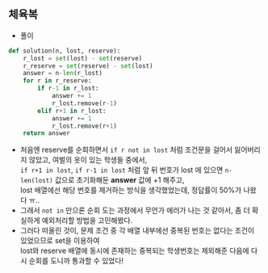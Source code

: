 ## 체육복    
- 풀이    
```python    
def solution(n, lost, reserve):
    r_lost = set(lost) - set(reserve)
    r_reserve = set(reserve) - set(lost)
    answer = n-len(r_lost)
    for r in r_reserve:
        if r-1 in r_lost:
            answer += 1
            r_lost.remove(r-1)
        elif r+1 in r_lost:
            answer += 1
            r_lost.remove(r+1)
    return answer
```    
- 처음엔 reserve를 순회하면서 `if r not in lost` 처럼 조건문을 걸어서 잃어버리지 않았고, 여벌의 옷이 있는 학생들 중에서,     
    `if r+1 in lost`, `if r-1 in lost` 처럼 앞 뒤 번호가 lost 에 있으면 `n-len(lost)` 값으로 초기화해둔 **answer** 값에 +1 해주고,    
    lost 배열에선 해당 번호를 제거하는 방식을 생각했었는데, 정답률이 50%가 나왔다 ㅠ..
- 그래서 `not in` 만으론 순회 도는 과정에서 무언가 에러가 나는 것 같아서, 좀 더 확실하게 예외처리할 방법을 고민해봤다.    
- 그러다 떠올린 것이, 문제 조건 중 각 배열 내부에선 중복된 번호는 없다는 조건이 있었으므로 set을 이용하여     
    lost와 reserve 배열에 동시에 존재하는 중복되는 학생번호는 제외해준 다음에 다시 순회를 도니까 통과할 수 있었다!    
